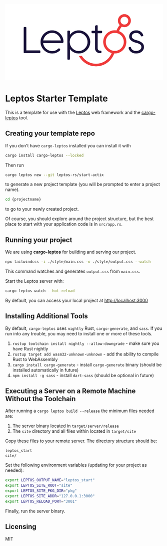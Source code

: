 <picture>
    <source srcset="https://raw.githubusercontent.com/leptos-rs/leptos/main/docs/logos/Leptos_logo_Solid_White.svg" media="(prefers-color-scheme: dark)">
    <img src="https://raw.githubusercontent.com/leptos-rs/leptos/main/docs/logos/Leptos_logo_RGB.svg" alt="Leptos Logo">
</picture>

# Leptos Starter Template

This is a template for use with the [Leptos](https://github.com/leptos-rs/leptos) web framework and the [cargo-leptos](https://github.com/akesson/cargo-leptos) tool.

## Creating your template repo

If you don't have `cargo-leptos` installed you can install it with

```sh
cargo install cargo-leptos --locked
```

Then run

```sh
cargo leptos new --git leptos-rs/start-actix
```

to generate a new project template (you will be prompted to enter a project name).

```sh
cd {projectname}
```

to go to your newly created project.

Of course, you should explore around the project structure, but the best place to start with your application code is in `src/app.rs`.

## Running your project

We are using **cargo-leptos** for building and serving our project.

```sh
npx tailwindcss -i ./style/main.css -o ./style/output.css --watch
```

This command watches and generates `output.css` from `main.css`.

Start the Leptos server with:

```sh
cargo leptos watch --hot-reload
```

By default, you can access your local project at [http://localhost:3000](http://localhost:3000)

## Installing Additional Tools

By default, `cargo-leptos` uses `nightly` Rust, `cargo-generate`, and `sass`. If you run into any trouble, you may need to install one or more of these tools.

1. `rustup toolchain install nightly --allow-downgrade` - make sure you have Rust nightly
2. `rustup target add wasm32-unknown-unknown` - add the ability to compile Rust to WebAssembly
3. `cargo install cargo-generate` - install `cargo-generate` binary (should be installed automatically in future)
4. `npm install -g sass` - install `dart-sass` (should be optional in future)

## Executing a Server on a Remote Machine Without the Toolchain

After running a `cargo leptos build --release` the minimum files needed are:

1. The server binary located in `target/server/release`
2. The `site` directory and all files within located in `target/site`

Copy these files to your remote server. The directory structure should be:

```
leptos_start
site/
```

Set the following environment variables (updating for your project as needed):

```sh
export LEPTOS_OUTPUT_NAME="leptos_start"
export LEPTOS_SITE_ROOT="site"
export LEPTOS_SITE_PKG_DIR="pkg"
export LEPTOS_SITE_ADDR="127.0.0.1:3000"
export LEPTOS_RELOAD_PORT="3001"
```

Finally, run the server binary.

## Licensing

MIT

